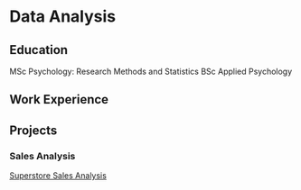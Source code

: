 # Data Analysis

## Education
MSc Psychology: Research Methods and Statistics
BSc Applied Psychology

## Work Experience

## Projects

### Sales Analysis
[Superstore Sales Analysis](https://broph-214.github.io/sales_analysis/)

